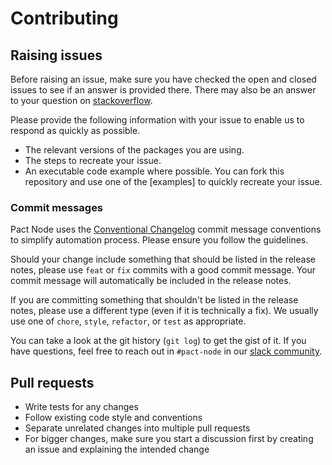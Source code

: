 # Contributing

## Raising issues

Before raising an issue, make sure you have checked the open and closed issues to see if an answer is provided there.
There may also be an answer to your question on [stackoverflow].

Please provide the following information with your issue to enable us to respond as quickly as possible.

* The relevant versions of the packages you are using.
* The steps to recreate your issue.
* An executable code example where possible. You can fork this repository and use one of the [examples] to quickly recreate your issue.

### Commit messages

Pact Node uses the [Conventional Changelog](https://github.com/bcoe/conventional-changelog-standard/blob/master/convention.md)
commit message conventions to simplify automation process. Please ensure you follow the guidelines.

Should your change include something that should be listed in the release
notes, please use `feat` or `fix` commits with a good commit message. Your
commit message will automatically be included in the release notes.

If you are committing something that shouldn't be listed in the release
notes, please use a different type (even if it is technically a fix). We
usually use one of `chore`, `style`, `refactor`, or `test` as appropriate.

You can take a look at the git history (`git log`) to get the gist of it. 
If you have questions, feel free to reach out in `#pact-node` in our [slack
community](https://pact-foundation.slack.com/).


## Pull requests

* Write tests for any changes
* Follow existing code style and conventions
* Separate unrelated changes into multiple pull requests
* For bigger changes, make sure you start a discussion first by creating an issue and explaining the intended change

[stackoverflow]: https://stackoverflow.com/questions/tagged/pact
